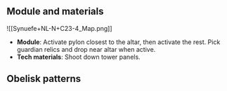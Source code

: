 
## Module and materials

![[Synuefe+NL-N+C23-4_Map.png]]

- **Module**: Activate pylon closest to the altar, then activate the rest. Pick guardian relics and drop near altar when active.
- **Tech materials**: Shoot down tower panels.

## Obelisk patterns